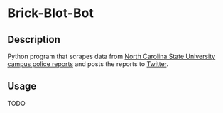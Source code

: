 # Brick-Blot-Bot

## Description

Python program that scrapes data from [North Carolina State University campus police reports](https://safety2.oit.ncsu.edu/newblotter.asp) and posts the reports to [Twitter](https://twitter.com/brickblotbot).

## Usage

TODO
